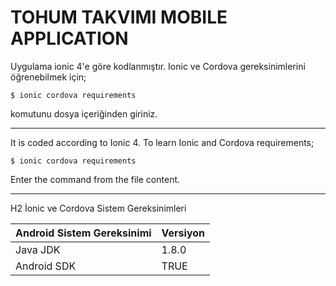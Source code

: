 # TOHUM TAKVIMI MOBILE APPLICATION

Uygulama ionic 4'e göre kodlanmıştır. Ionic ve Cordova gereksinimlerini öğrenebilmek için;

`$ ionic cordova requirements`

komutunu dosya içeriğinden giriniz.

------------------------------------------------------------------------------------------

It is coded according to Ionic 4. To learn Ionic and Cordova requirements;

`$ ionic cordova requirements`

Enter the command from the file content.

------------------------------------------------------------------------------------------

H2 İonic ve Cordova Sistem Gereksinimleri

Android Sistem Gereksinimi  | Versiyon 
------------- | -------------
Java JDK  | 1.8.0
Android SDK  | TRUE
